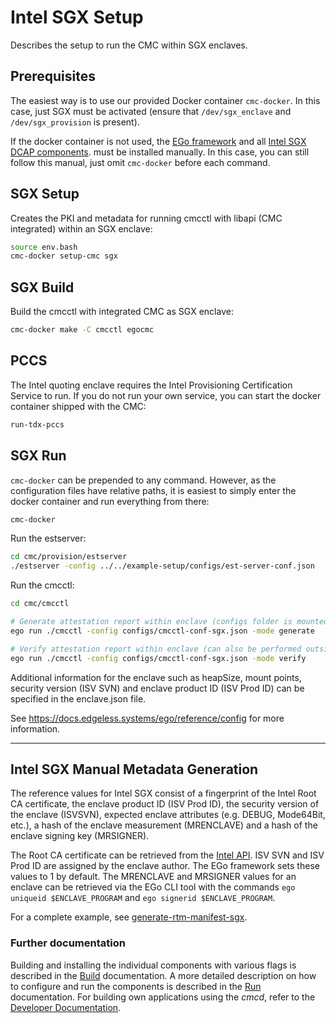 # Intel SGX Setup

Describes the setup to run the CMC within SGX enclaves.

## Prerequisites

The easiest way is to use our provided Docker container `cmc-docker`. In this case,
just SGX must be activated (ensure that `/dev/sgx_enclave` and `/dev/sgx_provision` is present).

If the docker container is not used, the [EGo framework](https://github.com/edgelesssys/ego)
and all [Intel SGX DCAP components](https://www.intel.com/content/www/us/en/developer/articles/guide/intel-software-guard-extensions-data-center-attestation-primitives-quick-install-guide.html).
must be installed manually. In this case, you can still follow this manual, just omit
`cmc-docker` before each command.

## SGX Setup

Creates the PKI and metadata for running cmcctl with libapi (CMC integrated) within
an SGX enclave:
```sh
source env.bash
cmc-docker setup-cmc sgx
```

## SGX Build

Build the cmcctl with integrated CMC as SGX enclave:
```sh
cmc-docker make -C cmcctl egocmc
```

## PCCS

The Intel quoting enclave requires the Intel Provisioning Certification Service to run. If you
do not run your own service, you can start the docker container shipped with the CMC:
```sh
run-tdx-pccs
```

## SGX Run

`cmc-docker` can be prepended to any command. However, as the configuration files have relative
paths, it is easiest to simply enter the docker container and run everything from there:
```sh
cmc-docker
```

Run the estserver:
```sh
cd cmc/provision/estserver
./estserver -config ../../example-setup/configs/est-server-conf.json
```

Run the cmcctl:
```sh
cd cmc/cmcctl

# Generate attestation report within enclave (configs folder is mounted into enclave)
ego run ./cmcctl -config configs/cmcctl-conf-sgx.json -mode generate

# Verify attestation report within enclave (can also be performed outside)
ego run ./cmcctl -config configs/cmcctl-conf-sgx.json -mode verify
```

Additional information for the enclave such as heapSize, mount points, security version (ISV SVN)
and enclave product ID (ISV Prod ID) can be specified in the enclave.json file.

See https://docs.edgeless.systems/ego/reference/config for more information.


---


## Intel SGX Manual Metadata Generation

The reference values for Intel SGX consist of a fingerprint of the Intel Root CA certificate,
the enclave product ID (ISV Prod ID), the security version of the enclave (ISVSVN), expected
enclave attributes (e.g. DEBUG, Mode64Bit, etc.), a hash of the enclave measurement (MRENCLAVE)
and a hash of the enclave signing key (MRSIGNER).

The Root CA certificate can be retrieved from the
[Intel API](https://api.portal.trustedservices.intel.com/content/documentation.html). ISV SVN and
ISV Prod ID are assigned by the enclave author. The EGo framework sets these values to 1 by default.
The MRENCLAVE and MRSIGNER values for an enclave can be retrieved via the EGo CLI tool with the
commands `ego uniqueid $ENCLAVE_PROGRAM` and `ego signerid $ENCLAVE_PROGRAM`.

For a complete example, see [generate-rtm-manifest-sgx](../bin/generate-rtm-manifest-sgx).

### Further documentation

Building and installing the individual components with various flags is described in the
[Build](./build-and-install.md) documentation. A more detailed description on how to configure and
run the components is described in the [Run](./run.md) documentation. For building own applications
using the *cmcd*, refer to the [Developer Documentation](./dev.md).